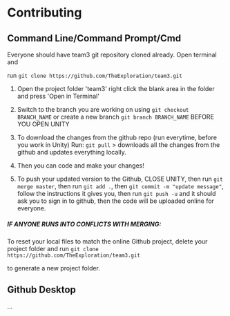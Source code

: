 # Contributing




## Command Line/Command Prompt/Cmd

Everyone should have team3 git repository cloned already. Open terminal and 

run `git clone https://github.com/TheExploration/team3.git`

1. Open the project folder 'team3' right click the blank area in the folder and press 'Open in Terminal'

2. Switch to the branch you are working on using `git checkout BRANCH_NAME` or create a new branch `git branch BRANCH_NAME` BEFORE YOU OPEN UNITY

2. To download the changes from the github repo (run everytime, before you work in Unity) Run: `git pull` > downloads all the changes from the github and updates everything locally. 


4. Then you can code and make your changes!

5. To push your updated version to the Github, CLOSE UNITY, then run `git merge master`, then run `git add .`, then `git commit -m "update message"`, follow the instructions it gives you, then run `git push -u` and it should ask you to sign in to github, then the code will be uploaded online for everyone. 

##### IF ANYONE RUNS INTO CONFLICTS WITH MERGING:
To reset your local files to match the online Github project, delete your project folder and run `git clone https://github.com/TheExploration/team3.git`

to generate a new project folder.


## Github Desktop

...
